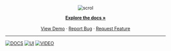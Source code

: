<p align="center">
	<img src="https://o.remove.bg/downloads/6ec0d415-0f89-4f34-a196-a3e3fb55c38f/image-removebg-preview.png" alt="scrol"/>
<p align="center">
    <a href="https://docs.google.com/document/d/1ayBpxThUl-LSiEbMRk6PO29Vkzs6JzKYBtJACg6FwJU/edit?usp=sharing"><strong>Explore the docs »</strong></a>
    <br />
    <br />
    <a href="https://drive.google.com/file/d/1RyYq6SSZkVtjWR0m3NgGykxNThPl4TbK/view?usp=sharing">View Demo</a>
    ·
    <a href="https://github.com/sharanya02/Teamix/issues">Report Bug</a>
    ·
    <a href="https://github.com/sharanya02/Teamix/issues">Request Feature</a>
	</p>
</p>

---

[![DOCS](https://img.shields.io/badge/Documentation-see%20docs-green?style=flat-square&logo=appveyor)](https://docs.google.com/document/d/1ayBpxThUl-LSiEbMRk6PO29Vkzs6JzKYBtJACg6FwJU/edit?usp=sharing) 
  [![UI ](https://img.shields.io/badge/User%20Interface-Link%20to%20UI-orange?style=flat-square&logo=appveyor)](https://www.figma.com/file/3SkFMId0IXsJMobMnReSO4/Engage?node-id=0%3A1)
[![VIDEO ](https://img.shields.io/badge/Video-Link%20to%20Video-blue?style=flat-square&logo=appveyor)](https://drive.google.com/file/d/1RyYq6SSZkVtjWR0m3NgGykxNThPl4TbK/view?usp=sharing)

